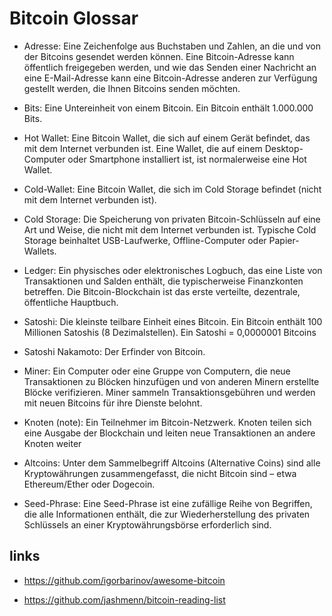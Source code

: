 # Bitcoin Glossar

* Adresse: Eine Zeichenfolge aus Buchstaben und Zahlen, an die und von der Bitcoins gesendet werden können. Eine Bitcoin-Adresse kann öffentlich freigegeben werden, und wie das Senden einer Nachricht an eine E-Mail-Adresse kann eine Bitcoin-Adresse anderen zur Verfügung gestellt werden, die Ihnen Bitcoins senden möchten.

* Bits: Eine Untereinheit von einem Bitcoin. Ein Bitcoin enthält 1.000.000 Bits.

* Hot Wallet: Eine Bitcoin Wallet, die sich auf einem Gerät befindet, das mit dem Internet verbunden ist. Eine Wallet, die auf einem Desktop-Computer oder Smartphone installiert ist, ist normalerweise eine Hot Wallet.

* Cold-Wallet: Eine Bitcoin Wallet, die sich im Cold Storage befindet (nicht mit dem Internet verbunden ist).

* Cold Storage: Die Speicherung von privaten Bitcoin-Schlüsseln auf eine Art und Weise, die nicht mit dem Internet verbunden ist. Typische Cold Storage beinhaltet USB-Laufwerke, Offline-Computer oder Papier-Wallets.

* Ledger: Ein physisches oder elektronisches Logbuch, das eine Liste von Transaktionen und Salden enthält, die typischerweise Finanzkonten betreffen. Die Bitcoin-Blockchain ist das erste verteilte, dezentrale, öffentliche Hauptbuch.

* Satoshi: Die kleinste teilbare Einheit eines Bitcoin. Ein Bitcoin enthält 100 Millionen Satoshis (8 Dezimalstellen). Ein Satoshi = 0,0000001 Bitcoins

* Satoshi Nakamoto: Der Erfinder von Bitcoin.

* Miner: Ein Computer oder eine Gruppe von Computern, die neue Transaktionen zu Blöcken hinzufügen und von anderen Minern erstellte Blöcke verifizieren. Miner sammeln Transaktionsgebühren und werden mit neuen Bitcoins für ihre Dienste belohnt.

* Knoten (note): Ein Teilnehmer im Bitcoin-Netzwerk. Knoten teilen sich eine Ausgabe der Blockchain und leiten neue Transaktionen an andere Knoten weiter

* Altcoins: Unter dem Sammelbegriff Altcoins (Alternative Coins) sind alle Kryptowährungen zusammengefasst, die nicht Bitcoin sind – etwa Ethereum/Ether oder Dogecoin.

* Seed-Phrase: Eine Seed-Phrase ist eine zufällige Reihe von Begriffen, die alle Informationen enthält, die zur Wiederherstellung des privaten Schlüssels an einer Kryptowährungsbörse erforderlich sind.


## links

* https://github.com/igorbarinov/awesome-bitcoin

* https://github.com/jashmenn/bitcoin-reading-list
